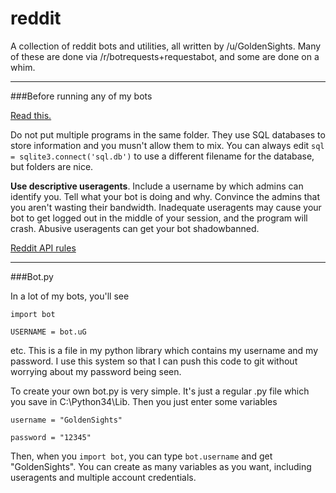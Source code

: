 reddit
======

A collection of reddit bots and utilities, all written by /u/GoldenSights. Many of these are done via /r/botrequests+requestabot, and some are done on a whim.

_______
###Before running any of my bots

[Read this.](http://www.reddit.com/r/GoldTesting/comments/26r2ob/how_to_install_and_use_a_python_reddit_bot/)

Do not put multiple programs in the same folder. They use SQL databases to store information and you musn't allow them to mix. You can always edit `sql = sqlite3.connect('sql.db')` to use a different filename for the database, but folders are nice.

**Use descriptive useragents**. Include a username by which admins can identify you. Tell what your bot is doing and why. Convince the admins that you aren't wasting their bandwidth. Inadequate useragents may cause your bot to get logged out in the middle of your session, and the program will crash. Abusive useragents can get your bot shadowbanned.

[Reddit API rules](https://github.com/reddit/reddit/wiki/API)


________

###Bot.py

In a lot of my bots, you'll see 

`import bot`

`USERNAME = bot.uG`

etc. This is a file in my python library which contains my username and my password. I use this system so that I can push this code to git without worrying about my password being seen.

To create your own bot.py is very simple. It's just a regular .py file which you save in C:\Python34\Lib\. Then you just enter some variables

`username = "GoldenSights"`

`password = "12345"`

Then, when you `import bot`, you can type `bot.username` and get "GoldenSights". You can create as many variables as you want, including useragents and multiple account credentials.